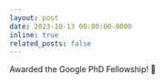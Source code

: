 ```yaml
---
layout: post
date: 2023-10-13 00:00:00-0000
inline: true
related_posts: false
---
```


Awarded the Google PhD Fellowship! 🎉